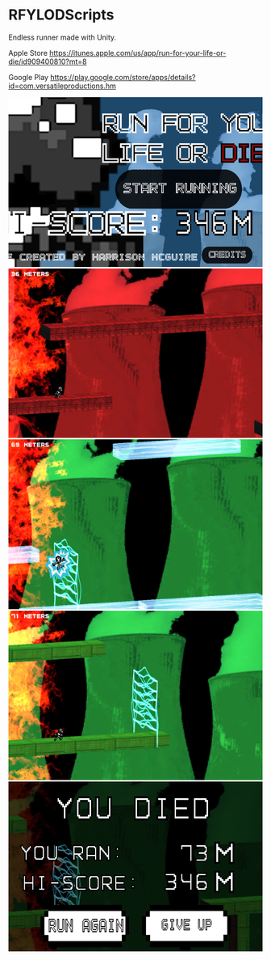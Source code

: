 # RFYLODScripts

Endless runner made with Unity.

Apple Store
https://itunes.apple.com/us/app/run-for-your-life-or-die/id909400810?mt=8

Google Play
https://play.google.com/store/apps/details?id=com.versatileproductions.hm

![Alt text](/rpics/pic1.PNG?raw=true)
![Alt text](/rpics/pic2.PNG?raw=true)
![Alt text](/rpics/pic3.PNG?raw=true)
![Alt text](/rpics/pic4.PNG?raw=true)
![Alt text](/rpics/pic5.PNG?raw=true)
